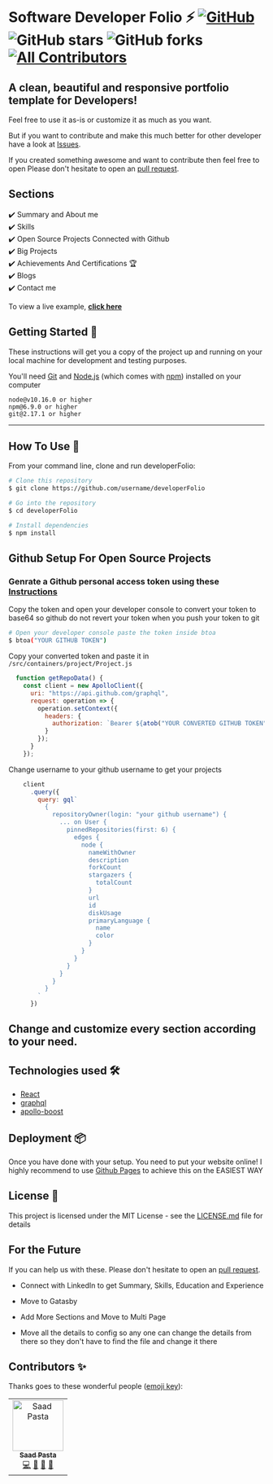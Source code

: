 # Software Developer Folio ⚡️ [![GitHub](https://img.shields.io/github/license/saadpasta/developer-portfolio?color=blue)](https://github.com/saadpasta/developer-portfolio/blob/master/LICENSE.md) ![GitHub stars](https://img.shields.io/github/stars/saadpasta/developer-portfolio) ![GitHub forks](https://img.shields.io/github/forks/saadpasta/developer-portfolio) [![All Contributors](https://img.shields.io/badge/all_contributors-1-orange.svg?style=flat-square)](#contributors)

## A clean, beautiful and responsive portfolio template for Developers!

Feel free to use it as-is or customize it as much as you want. 

But if you want to contribute and make this much better for other developer have a look at [Issues](https://github.com/saadpasta/developerFolio/issues).


If you created something awesome and want to contribute then feel free to open Please don't hesitate to open an [pull request](https://github.com/saadpasta/developerFolio/pulls).


## Sections 
✔️ Summary and About me\
✔️ Skills \
✔️ Open Source Projects Connected with Github\
✔️ Big Projects\
✔️ Achievements And Certifications 🏆\
✔️ Blogs\
✔️ Contact me

To view a live example, **[click here](https://saadpasta.github.io/)**


## Getting Started 🚀

These instructions will get you a copy of the project up and running on your local machine for development and testing purposes.

You'll need [Git](https://git-scm.com) and [Node.js](https://nodejs.org/en/download/) (which comes with [npm](http://npmjs.com)) installed on your computer

```
node@v10.16.0 or higher
npm@6.9.0 or higher
git@2.17.1 or higher
```

---

## How To Use 🔧

From your command line, clone and run developerFolio:

```bash
# Clone this repository
$ git clone https://github.com/username/developerFolio

# Go into the repository
$ cd developerFolio

# Install dependencies
$ npm install

```
## Github Setup For Open Source Projects

### Genrate a Github personal access token using these [Instructions](https://help.github.com/en/github/authenticating-to-github/creating-a-personal-access-token-for-the-command-line)

Copy the token and open your developer console to convert your token to base64 so github do not revert your token when you push your token to git

```bash
# Open your developer console paste the token inside btoa
$ btoa("YOUR GITHUB TOKEN")
```

Copy your converted token and paste it in `/src/containers/project/Project.js`

```javascript
  function getRepoData() {
    const client = new ApolloClient({
      uri: "https://api.github.com/graphql",
      request: operation => {
        operation.setContext({
          headers: {
            authorization: `Bearer ${atob("YOUR CONVERTED GITHUB TOKEN")}`
          }
        });
      }
    });
```

Change username to your github username to get your projects 

```javascript
    client
      .query({
        query: gql`
          {
            repositoryOwner(login: "your github username") {
              ... on User {
                pinnedRepositories(first: 6) {
                  edges {
                    node {
                      nameWithOwner
                      description
                      forkCount
                      stargazers {
                        totalCount
                      }
                      url
                      id
                      diskUsage
                      primaryLanguage {
                        name
                        color
                      }
                    }
                  }
                }
              }
            }
          }
        `
      })

```

## Change and customize every section according to your need. 

## Technologies used 🛠️

- [React](https://reactjs.org/)
- [graphql](https://graphql.org/) 
- [apollo-boost](https://www.apollographql.com/docs/react/get-started/) 


## Deployment 📦 
Once you have done with your setup. You need to put your website online!
I highly recommend to use [Github Pages](https://create-react-app.dev/docs/deployment/#github-pages) to achieve this on the EASIEST WAY



## License 📄

This project is licensed under the MIT License - see the [LICENSE.md](./LICENSE) file for details




## For the Future 
If you can help us with these. Please don't hesitate to open an [pull request](https://github.com/saadpasta/developerFolio/pulls).

- Connect with LinkedIn to get Summary, Skills, Education and Experience

- Move to Gatasby

- Add More Sections and Move to Multi Page

- Move all the details to config so any one can change the details from there so they don't have to find the file and change it there

## Contributors ✨

Thanks goes to these wonderful people ([emoji key](https://allcontributors.org/docs/en/emoji-key)):

<!-- ALL-CONTRIBUTORS-LIST:START - Do not remove or modify this section -->
<!-- prettier-ignore -->
<table>
  <tr>
    <td align="center"><a href="http://saadpasta.github.io"><img src="https://avatars2.githubusercontent.com/u/23307811?v=4" width="100px;" alt="Saad Pasta"/><br /><sub><b>Saad Pasta</b></sub></a><br /><a href="https://github.com/saadpasta/developerFolio/commits?author=saadpasta" title="Code">💻</a> <a href="https://github.com/saadpasta/developerFolio/commits?author=saadpasta" title="Documentation">📖</a> <a href="#design-saadpasta" title="Design">🎨</a> <a href="#maintenance-saadpasta" title="Maintenance">🚧</a></td>
  </tr>
</table>

<!-- ALL-CONTRIBUTORS-LIST:END -->

